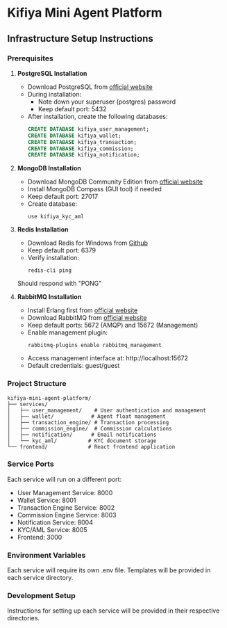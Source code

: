 # Kifiya Mini Agent Platform

## Infrastructure Setup Instructions

### Prerequisites

1. **PostgreSQL Installation**
   - Download PostgreSQL from [official website](https://www.postgresql.org/download/windows/)
   - During installation:
     - Note down your superuser (postgres) password
     - Keep default port: 5432
   - After installation, create the following databases:
     ```sql
     CREATE DATABASE kifiya_user_management;
     CREATE DATABASE kifiya_wallet;
     CREATE DATABASE kifiya_transaction;
     CREATE DATABASE kifiya_commission;
     CREATE DATABASE kifiya_notification;
     ```

2. **MongoDB Installation**
   - Download MongoDB Community Edition from [official website](https://www.mongodb.com/try/download/community)
   - Install MongoDB Compass (GUI tool) if needed
   - Keep default port: 27017
   - Create database:
     ```
     use kifiya_kyc_aml
     ```

3. **Redis Installation**
   - Download Redis for Windows from [Github](https://github.com/microsoftarchive/redis/releases)
   - Keep default port: 6379
   - Verify installation:
     ```
     redis-cli ping
     ```
   Should respond with "PONG"

4. **RabbitMQ Installation**
   - Install Erlang first from [official website](https://www.erlang.org/downloads)
   - Download RabbitMQ from [official website](https://www.rabbitmq.com/install-windows.html)
   - Keep default ports: 5672 (AMQP) and 15672 (Management)
   - Enable management plugin:
     ```
     rabbitmq-plugins enable rabbitmq_management
     ```
   - Access management interface at: http://localhost:15672
   - Default credentials: guest/guest

### Project Structure
```
kifiya-mini-agent-platform/
├── services/
│   ├── user_management/    # User authentication and management
│   ├── wallet/            # Agent float management
│   ├── transaction_engine/ # Transaction processing
│   ├── commission_engine/  # Commission calculations
│   ├── notification/      # Email notifications
│   └── kyc_aml/          # KYC document storage
└── frontend/             # React frontend application
```

### Service Ports
Each service will run on a different port:
- User Management Service: 8000
- Wallet Service: 8001
- Transaction Engine Service: 8002
- Commission Engine Service: 8003
- Notification Service: 8004
- KYC/AML Service: 8005
- Frontend: 3000

### Environment Variables
Each service will require its own .env file. Templates will be provided in each service directory.

### Development Setup
Instructions for setting up each service will be provided in their respective directories. 